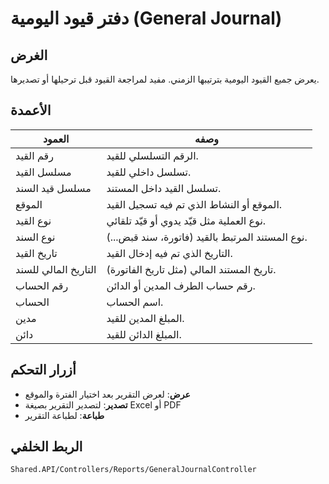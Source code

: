 # دفتر قيود اليومية (General Journal)

## الغرض
يعرض جميع القيود اليومية بترتيبها الزمني. مفيد لمراجعة القيود قبل ترحيلها أو تصديرها.

## الأعمدة

| العمود | وصفه |
|--------|------|
| رقم القيد | الرقم التسلسلي للقيد. |
| مسلسل القيد | تسلسل داخلي للقيد. |
| مسلسل قيد السند | تسلسل القيد داخل المستند. |
| الموقع | الموقع أو النشاط الذي تم فيه تسجيل القيد. |
| نوع القيد | نوع العملية مثل قيّد يدوي أو قيّد تلقائي. |
| نوع السند | نوع المستند المرتبط بالقيد (فاتورة، سند قبض...). |
| تاريخ القيد | التاريخ الذي تم فيه إدخال القيد. |
| التاريخ المالي للسند | تاريخ المستند المالي (مثل تاريخ الفاتورة). |
| رقم الحساب | رقم حساب الطرف المدين أو الدائن. |
| الحساب | اسم الحساب. |
| مدين | المبلغ المدين للقيد. |
| دائن | المبلغ الدائن للقيد. |

## أزرار التحكم
- **عرض**: لعرض التقرير بعد اختيار الفترة والموقع
- **تصدير**: لتصدير التقرير بصيغة Excel أو PDF
- **طباعة**: لطباعة التقرير

## الربط الخلفي
`Shared.API/Controllers/Reports/GeneralJournalController`
